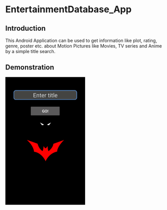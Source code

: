 # EntertainmentDatabase_App

## Introduction

This Android Application can be used to get information like plot, rating, genre, poster etc. about Motion Pictures like Movies, TV series and Anime by a simple title search.

## Demonstration

<img src="Screenshots/1.PNG" height=400/>


